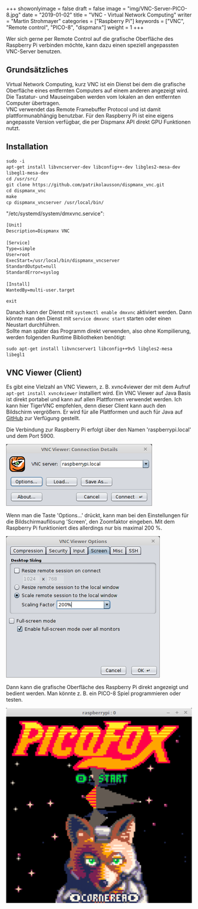 ﻿+++
showonlyimage = false
draft = false
image = "img/VNC-Server-PICO-8.jpg"
date = "2019-01-02"
title = "VNC - Virtual Network Computing"
writer = "Martin Strohmayer"
categories = ["Raspberry Pi"]
keywords = ["VNC", "Remote control", "PICO-8", "dispmanx"]
weight = 1
+++


Wer sich gerne per Remote Control auf die grafische Oberfläche des Raspberry Pi verbinden möchte, kann dazu einen speziell angepassten VNC-Server benutzen.
<!--more-->

## Grundsätzliches

Virtual Network Computing, kurz VNC ist ein Dienst bei dem die grafische Oberfläche eines entfernten Computers auf einem anderen angezeigt wird. Die Tastatur- und Mauseingaben werden vom lokalen an den entfernten Computer übertragen.  
VNC verwendet das Remote Framebuffer Protocol und ist damit plattformunabhängig benutzbar. Für den Raspberry Pi ist eine eigens angepasste Version verfügbar, die per Dispmanx API direkt GPU Funktionen nutzt.


## Installation

```
sudo -i
apt-get install libvncserver-dev libconfig++-dev libgles2-mesa-dev libegl1-mesa-dev 
cd /usr/src/
git clone https://github.com/patrikolausson/dispmanx_vnc.git
cd dispmanx_vnc
make
cp dispmanx_vncserver /usr/local/bin/
```

"/etc/systemd/system/dmxvnc.service":
```
[Unit]
Description=Dispmanx VNC

[Service]
Type=simple
User=root
ExecStart=/usr/local/bin/dispmanx_vncserver 
StandardOutput=null
StandardError=syslog

[Install]
WantedBy=multi-user.target
```

```
exit
```

Danach kann der Dienst mit ``systemctl enable dmxvnc`` aktiviert werden. Dann könnte man den Dienst mit ``service dmxvnc start`` starten oder einen Neustart durchführen.  
Sollte man später das Programm direkt verwenden, also ohne Kompilierung, werden folgenden Runtime Bibliotheken benötigt:

```
sudo apt-get install libvncserver1 libconfig++9v5 libgles2-mesa libegl1
```

## VNC Viewer (Client)

Es gibt eine Vielzahl an VNC Viewern, z. B. xvnc4viewer der mit dem Aufruf ``apt-get install xvnc4viewer`` installiert wird. Ein VNC Viewer auf Java Basis ist direkt portabel und kann auf allen Plattformen verwendet werden. Ich kann hier TigerVNC empfehlen, denn dieser Client kann auch den Bildschirm vergrößern. Er wird für alle Plattformen und auch für Java auf [GitHub](https://github.com/TigerVNC/tigervnc/releases) zur Verfügung gestellt.  

Die Verbindung zur Raspberry Pi erfolgt über den Namen 'raspberrypi.local' und dem Port 5900.

![VNC Viewer Verbindungseinstellungen](../../img/VNC-Viewer-Connection.png) 

Wenn man die Taste 'Options...' drückt, kann man bei den Einstellungen für die Bildschirmauflösung 'Screen', den Zoomfaktor eingeben. Mit dem Raspberry Pi funktioniert dies allerdings nur bis maximal 200 %.
 
![VNC Viewer Einstellungen Screen](../../img/VNC-Viewer-Options-Screen.png) 

Dann kann die grafische Oberfläche des Raspberry Pi direkt angezeigt und bedient werden. Man könnte z. B. ein PICO-8 Spiel programmieren oder testen.

![VNC Viewer 200% PICO-8 Splore](../../img/VNC-Server-PICO-8.png)

<!--
## Referenzen

[PICO-8 Handheld-Spielkonsole mit Waveshare LCD HAT](../wavesharelcdhat)  
-->



